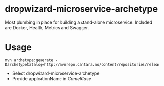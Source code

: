 # dropwizard-microservice-archetype
Most plumbing in place for building a stand-alone microservice. Included are Docker, Health, Metrics and Swagger.

# Usage
```
mvn archetype:generate -DarchetypeCatalog=http://mvnrepo.cantara.no/content/repositories/releases
```

* Select dropwizard-microservice-archetype
* Provide applcationName in _CamelCase_
